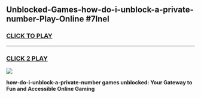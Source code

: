 
## Unblocked-Games-how-do-i-unblock-a-private-number-Play-Online #7lnel
<h3>
<a href="https://news.freeplayer.one?title=how-do-i-unblock-a-private-number&ref=3">CLICK TO PLAY</a></h3>
<hr>

<h3>
<a href="https://news.freeplayer.one?title=how-do-i-unblock-a-private-number&ref=3">CLICK 2 PLAY</a>
  
</h3>

<a href="https://news.freeplayer.one?title=how-do-i-unblock-a-private-number&ref=3"><img src="https://clearcache.store/games.png"></a>


**how-do-i-unblock-a-private-number games unblocked: Your Gateway to Fun and Accessible Online Gaming**

